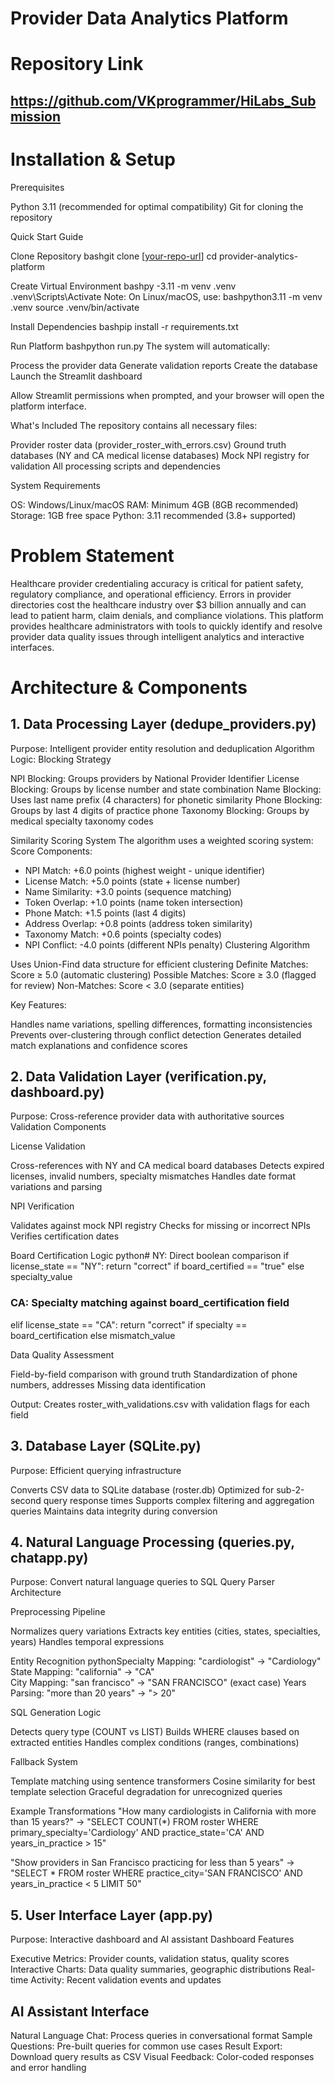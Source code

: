 # Provider Data Analytics Platform
# Repository Link
## https://github.com/VKprogrammer/HiLabs_Submission

# Installation & Setup
Prerequisites

Python 3.11 (recommended for optimal compatibility)
Git for cloning the repository

Quick Start Guide

Clone Repository
bashgit clone [[your-repo-url](https://github.com/VKprogrammer/HiLabs_Submission
)]
cd provider-analytics-platform

Create Virtual Environment
bashpy -3.11 -m venv .venv
.venv\Scripts\Activate
Note: On Linux/macOS, use:
bashpython3.11 -m venv .venv
source .venv/bin/activate

Install Dependencies
bashpip install -r requirements.txt

Run Platform
bashpython run.py
The system will automatically:

Process the provider data
Generate validation reports
Create the database
Launch the Streamlit dashboard

Allow Streamlit permissions when prompted, and your browser will open the platform interface.

What's Included
The repository contains all necessary files:

Provider roster data (provider_roster_with_errors.csv)
Ground truth databases (NY and CA medical license databases)
Mock NPI registry for validation
All processing scripts and dependencies

System Requirements

OS: Windows/Linux/macOS
RAM: Minimum 4GB (8GB recommended)
Storage: 1GB free space
Python: 3.11 recommended (3.8+ supported)



# Problem Statement
Healthcare provider credentialing accuracy is critical for patient safety, regulatory compliance, and operational efficiency. Errors in provider directories cost the healthcare industry over $3 billion annually and can lead to patient harm, claim denials, and compliance violations. This platform provides healthcare administrators with tools to quickly identify and resolve provider data quality issues through intelligent analytics and interactive interfaces.

# Architecture & Components
## 1. Data Processing Layer (dedupe_providers.py)
Purpose: Intelligent provider entity resolution and deduplication
Algorithm Logic:
Blocking Strategy

NPI Blocking: Groups providers by National Provider Identifier
License Blocking: Groups by license number and state combination
Name Blocking: Uses last name prefix (4 characters) for phonetic similarity
Phone Blocking: Groups by last 4 digits of practice phone
Taxonomy Blocking: Groups by medical specialty taxonomy codes

Similarity Scoring System
The algorithm uses a weighted scoring system:
Score Components:
- NPI Match: +6.0 points (highest weight - unique identifier)
- License Match: +5.0 points (state + license number)
- Name Similarity: +3.0 points (sequence matching)
- Token Overlap: +1.0 points (name token intersection)
- Phone Match: +1.5 points (last 4 digits)
- Address Overlap: +0.8 points (address token similarity)
- Taxonomy Match: +0.6 points (specialty codes)
- NPI Conflict: -4.0 points (different NPIs penalty)
Clustering Algorithm

Uses Union-Find data structure for efficient clustering
Definite Matches: Score ≥ 5.0 (automatic clustering)
Possible Matches: Score ≥ 3.0 (flagged for review)
Non-Matches: Score < 3.0 (separate entities)

Key Features:

Handles name variations, spelling differences, formatting inconsistencies
Prevents over-clustering through conflict detection
Generates detailed match explanations and confidence scores

## 2. Data Validation Layer (verification.py, dashboard.py)
Purpose: Cross-reference provider data with authoritative sources
Validation Components

License Validation

Cross-references with NY and CA medical board databases
Detects expired licenses, invalid numbers, specialty mismatches
Handles date format variations and parsing


NPI Verification

Validates against mock NPI registry
Checks for missing or incorrect NPIs
Verifies certification dates


Board Certification Logic
python# NY: Direct boolean comparison
if license_state == "NY":
    return "correct" if board_certified == "true" else specialty_value

### CA: Specialty matching against board_certification field
elif license_state == "CA":
    return "correct" if specialty == board_certification else mismatch_value

Data Quality Assessment

Field-by-field comparison with ground truth
Standardization of phone numbers, addresses
Missing data identification



Output: Creates roster_with_validations.csv with validation flags for each field
## 3. Database Layer (SQLite.py)
Purpose: Efficient querying infrastructure

Converts CSV data to SQLite database (roster.db)
Optimized for sub-2-second query response times
Supports complex filtering and aggregation queries
Maintains data integrity during conversion

## 4. Natural Language Processing (queries.py, chatapp.py)
Purpose: Convert natural language queries to SQL
Query Parser Architecture

Preprocessing Pipeline

Normalizes query variations
Extracts key entities (cities, states, specialties, years)
Handles temporal expressions


Entity Recognition
pythonSpecialty Mapping: "cardiologist" → "Cardiology"
State Mapping: "california" → "CA"  
City Mapping: "san francisco" → "SAN FRANCISCO" (exact case)
Years Parsing: "more than 20 years" → "> 20"

SQL Generation Logic

Detects query type (COUNT vs LIST)
Builds WHERE clauses based on extracted entities
Handles complex conditions (ranges, combinations)


Fallback System

Template matching using sentence transformers
Cosine similarity for best template selection
Graceful degradation for unrecognized queries



Example Transformations
"How many cardiologists in California with more than 15 years?"
→ "SELECT COUNT(*) FROM roster WHERE primary_specialty='Cardiology' 
   AND practice_state='CA' AND years_in_practice > 15"

"Show providers in San Francisco practicing for less than 5 years"
→ "SELECT * FROM roster WHERE practice_city='SAN FRANCISCO' 
   AND years_in_practice < 5 LIMIT 50"
   
## 5. User Interface Layer (app.py)
Purpose: Interactive dashboard and AI assistant
Dashboard Features

Executive Metrics: Provider counts, validation status, quality scores
Interactive Charts: Data quality summaries, geographic distributions
Real-time Activity: Recent validation events and updates

## AI Assistant Interface

Natural Language Chat: Process queries in conversational format
Sample Questions: Pre-built queries for common use cases
Result Export: Download query results as CSV
Visual Feedback: Color-coded responses and error handling


